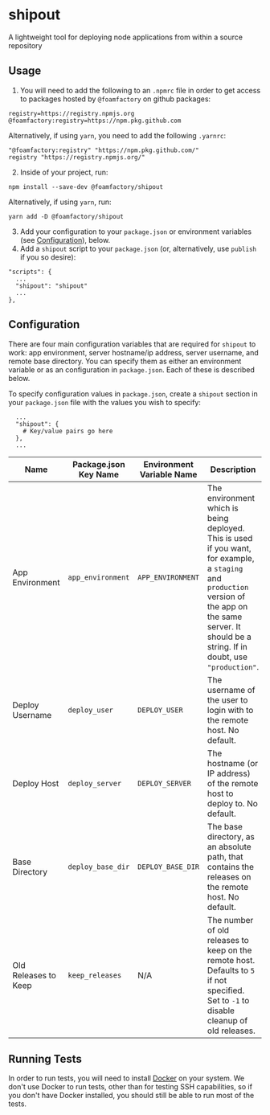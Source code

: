 # shipout
A lightweight tool for deploying node applications from within a source repository

## Usage
1. You will need to add the following to an `.npmrc` file in order to get access
to packages hosted by `@foamfactory` on github packages:
```
registry=https://registry.npmjs.org
@foamfactory:registry=https://npm.pkg.github.com
```
Alternatively, if using `yarn`, you need to add the following `.yarnrc`:
```
"@foamfactory:registry" "https://npm.pkg.github.com/"
registry "https://registry.npmjs.org/"
```

2. Inside of your project, run:
```
npm install --save-dev @foamfactory/shipout
```
Alternatively, if using `yarn`, run:
```
yarn add -D @foamfactory/shipout
```

3. Add your configuration to your `package.json` or environment variables (see
  [Configuration](#configuration)), below.
4. Add a `shipout` script to your `package.json` (or, alternatively, use
  `publish` if you so desire):
  ```
  "scripts": {
    ...
    "shipout": "shipout"
    ...
  },
  ```

## Configuration
There are four main configuration variables that are required for `shipout` to
work: app environment, server hostname/ip address, server username, and remote
base directory. You can specify them as either an environment variable or as an
configuration in `package.json`. Each of these is described below.

To specify configuration values in `package.json`, create a `shipout` section in
your `package.json` file with the values you wish to specify:
```
  ...
  "shipout": {
    # Key/value pairs go here
  },
  ...
```

| Name                 | Package.json Key Name  | Environment Variable Name | Description |
| -------------------- | ---------------------- | ------------------------- | ----------- |
| App Environment      | `app_environment`      | `APP_ENVIRONMENT`         | The environment which is being deployed. This is used if you want, for example, a `staging` and `production` version of the app on the same server. It should be a string. If in doubt, use `"production"`. |
| Deploy Username      | `deploy_user`          | `DEPLOY_USER`             | The username of the user to login with to the remote host. No default. |
| Deploy Host          | `deploy_server`        | `DEPLOY_SERVER`           | The hostname (or IP address) of the remote host to deploy to. No default. |
| Base Directory       | `deploy_base_dir`      | `DEPLOY_BASE_DIR`         | The base directory, as an absolute path, that contains the releases on the remote host. No default. |
| Old Releases to Keep | `keep_releases`        | N/A                       | The number of old releases to keep on the remote host. Defaults to `5` if not specified. Set to `-1` to disable cleanup of old releases. |

## Running Tests
In order to run tests, you will need to install [Docker](http://www.docker.com) on your system. We don't use Docker to run tests, other than for testing SSH capabilities, so if you don't have Docker installed, you should still be able to run most of the tests.
